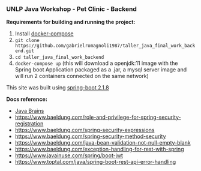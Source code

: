 ### UNLP Java Workshop - Pet Clinic - Backend

**Requirements for building and running the project:** 

1. Install [docker-compose](https://docs.docker.com/compose/install/)
2. `git clone https://github.com/gabrielromagnoli1987/taller_java_final_work_backend.git` 
3. `cd taller_java_final_work_backend`
4. `docker-compose up` (this will download a openjdk:11 image with the Spring boot Application packaged as a .jar, a mysql server image and will run 2 containers connected on the same network)

This site was built using [spring-boot 2.1.8](https://start.spring.io/)

**Docs reference:**

- [Java Brains](https://www.youtube.com/user/koushks)
- https://www.baeldung.com/role-and-privilege-for-spring-security-registration 
- https://www.baeldung.com/spring-security-expressions
- https://www.baeldung.com/spring-security-method-security
- https://www.baeldung.com/java-bean-validation-not-null-empty-blank
- https://www.baeldung.com/exception-handling-for-rest-with-spring
- https://www.javainuse.com/spring/boot-jwt
- https://www.toptal.com/java/spring-boot-rest-api-error-handling